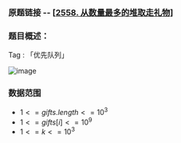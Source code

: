 ### 原题链接 -- [[2558. 从数量最多的堆取走礼物](https://leetcode.cn/problems/take-gifts-from-the-richest-pile/)]

### 题目概述：
Tag : 「优先队列」

![image](https://user-images.githubusercontent.com/99656524/218294142-2274ba59-a7ed-4900-8a5b-e8664537f6b0.png)

### 数据范围
* $1 <= gifts.length <= 10^3$
* $1 <= gifts[i] <= 10^9$
* $1 <= k <= 10^3$
